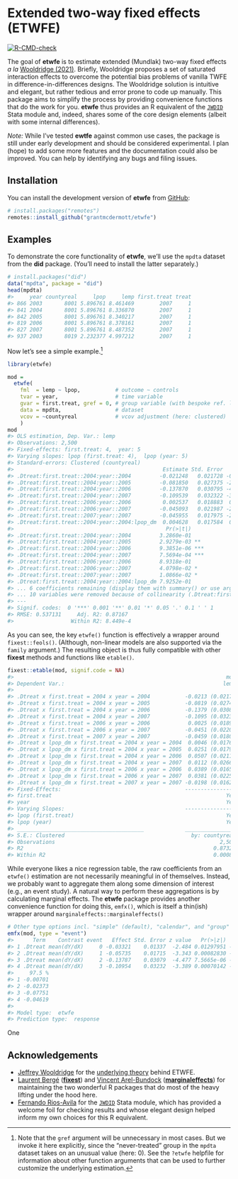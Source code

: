 
<!-- README.md is generated from README.Rmd. Please edit that file -->

# Extended two-way fixed effects (ETWFE)

<!-- badges: start -->

[![R-CMD-check](https://github.com/grantmcdermott/etwfe/actions/workflows/R-CMD-check.yaml/badge.svg)](https://github.com/grantmcdermott/etwfe/actions/workflows/R-CMD-check.yaml)
<!-- badges: end -->

The goal of **etwfe** is to estimate extended (Mundlak) two-way fixed
effects *a la* [Wooldridge
(2021)](https://papers.ssrn.com/sol3/papers.cfm?abstract_id=3906345).
Briefly, Wooldridge proposes a set of saturated interaction effects to
overcome the potential bias problems of vanilla TWFE in
difference-in-differences designs. The Wooldridge solution is intuitive
and elegant, but rather tedious and error prone to code up manually.
This package aims to simplify the process by providing convenience
functions that do the work for you. **etwfe** thus provides an R
equivalent of the
[`JWDID`](https://ideas.repec.org/c/boc/bocode/s459114.html) Stata
module and, indeed, shares some of the core design elements (albeit with
some internal differences).

*Note:* While I’ve tested **ewtfe** against common use cases, the
package is still under early development and should be considered
experimental. I plan (hope) to add some more features and the
documentation could also be improved. You can help by identifying any
bugs and filing issues.

## Installation

You can install the development version of **etwfe** from
[GitHub](https://github.com/):

``` r
# install.packages("remotes")
remotes::install_github("grantmcdermott/etwfe")
```

## Examples

To demonstrate the core functionality of **etwfe**, we’ll use the
`mpdta` dataset from the **did** package. (You’ll need to install the
latter separately.)

``` r
# install.packages("did")
data("mpdta", package = "did")
head(mpdta)
#>     year countyreal     lpop     lemp first.treat treat
#> 866 2003       8001 5.896761 8.461469        2007     1
#> 841 2004       8001 5.896761 8.336870        2007     1
#> 842 2005       8001 5.896761 8.340217        2007     1
#> 819 2006       8001 5.896761 8.378161        2007     1
#> 827 2007       8001 5.896761 8.487352        2007     1
#> 937 2003       8019 2.232377 4.997212        2007     1
```

Now let’s see a simple example.[^1]

``` r
library(etwfe)

mod = 
  etwfe(
    fml  = lemp ~ lpop,           # outcome ~ controls
    tvar = year,                  # time variable
    gvar = first.treat, gref = 0, # group variable (with bespoke ref. level)
    data = mpdta,                 # dataset
    vcov = ~countyreal            # vcov adjustment (here: clustered)
    )
mod
#> OLS estimation, Dep. Var.: lemp
#> Observations: 2,500 
#> Fixed-effects: first.treat: 4,  year: 5
#> Varying slopes: lpop (first.treat: 4),  lpop (year: 5)
#> Standard-errors: Clustered (countyreal) 
#>                                               Estimate Std. Error   t value
#> .Dtreat:first.treat::2004:year::2004         -0.021248   0.021728 -0.977890
#> .Dtreat:first.treat::2004:year::2005         -0.081850   0.027375 -2.989963
#> .Dtreat:first.treat::2004:year::2006         -0.137870   0.030795 -4.477097
#> .Dtreat:first.treat::2004:year::2007         -0.109539   0.032322 -3.389024
#> .Dtreat:first.treat::2006:year::2006          0.002537   0.018883  0.134344
#> .Dtreat:first.treat::2006:year::2007         -0.045093   0.021987 -2.050907
#> .Dtreat:first.treat::2007:year::2007         -0.045955   0.017975 -2.556568
#> .Dtreat:first.treat::2004:year::2004:lpop_dm  0.004628   0.017584  0.263184
#>                                                Pr(>|t|)    
#> .Dtreat:first.treat::2004:year::2004         3.2860e-01    
#> .Dtreat:first.treat::2004:year::2005         2.9279e-03 ** 
#> .Dtreat:first.treat::2004:year::2006         9.3851e-06 ***
#> .Dtreat:first.treat::2004:year::2007         7.5694e-04 ***
#> .Dtreat:first.treat::2006:year::2006         8.9318e-01    
#> .Dtreat:first.treat::2006:year::2007         4.0798e-02 *  
#> .Dtreat:first.treat::2007:year::2007         1.0866e-02 *  
#> .Dtreat:first.treat::2004:year::2004:lpop_dm 7.9252e-01    
#> ... 6 coefficients remaining (display them with summary() or use argument n)
#> ... 10 variables were removed because of collinearity (.Dtreat:first.treat::2006:year::2004, .Dtreat:first.treat::2006:year::2005 and 8 others [full set in $collin.var])
#> ---
#> Signif. codes:  0 '***' 0.001 '**' 0.01 '*' 0.05 '.' 0.1 ' ' 1
#> RMSE: 0.537131     Adj. R2: 0.87167 
#>                  Within R2: 8.449e-4
```

As you can see, the key `etwfe()` function is effectively a wrapper
around `fixest::feols()`. (Although, non-linear models are also
supported via the `family` argument.) The resulting object is thus fully
compatible with other **fixest** methods and functions like `etable()`.

``` r
fixest::etable(mod, signif.code = NA)
#>                                                                   mod
#> Dependent Var.:                                                  lemp
#>                                                                      
#> .Dtreat x first.treat = 2004 x year = 2004           -0.0213 (0.0217)
#> .Dtreat x first.treat = 2004 x year = 2005           -0.0819 (0.0274)
#> .Dtreat x first.treat = 2004 x year = 2006           -0.1379 (0.0308)
#> .Dtreat x first.treat = 2004 x year = 2007           -0.1095 (0.0323)
#> .Dtreat x first.treat = 2006 x year = 2006            0.0025 (0.0189)
#> .Dtreat x first.treat = 2006 x year = 2007           -0.0451 (0.0220)
#> .Dtreat x first.treat = 2007 x year = 2007           -0.0459 (0.0180)
#> .Dtreat x lpop_dm x first.treat = 2004 x year = 2004  0.0046 (0.0176)
#> .Dtreat x lpop_dm x first.treat = 2004 x year = 2005  0.0251 (0.0179)
#> .Dtreat x lpop_dm x first.treat = 2004 x year = 2006  0.0507 (0.0211)
#> .Dtreat x lpop_dm x first.treat = 2004 x year = 2007  0.0112 (0.0266)
#> .Dtreat x lpop_dm x first.treat = 2006 x year = 2006  0.0389 (0.0165)
#> .Dtreat x lpop_dm x first.treat = 2006 x year = 2007  0.0381 (0.0225)
#> .Dtreat x lpop_dm x first.treat = 2007 x year = 2007 -0.0198 (0.0162)
#> Fixed-Effects:                                       ----------------
#> first.treat                                                       Yes
#> year                                                              Yes
#> Varying Slopes:                                      ----------------
#> lpop (first.treat)                                                Yes
#> lpop (year)                                                       Yes
#> ________________________________________             ________________
#> S.E.: Clustered                                        by: countyreal
#> Observations                                                    2,500
#> R2                                                            0.87321
#> Within R2                                                     0.00084
```

While everyone likes a nice regression table, the raw coefficients from
an `etwfe()` estimation are not necessarily meaningful in of themselves.
Instead, we probably want to aggregate them along some dimension of
interest (e.g., an event study). A natural way to perform these
aggregations is by calculating marginal effects. The **etwfe** package
provides another convenience function for doing this, `emfx()`, which is
itself a thin(ish) wrapper around `marginaleffects::marginaleffects()`

``` r
# Other type options incl. "simple" (default), "calendar", and "group"
emfx(mod, type = "event")
#>      Term    Contrast event   Effect Std. Error z value   Pr(>|z|)    2.5 %
#> 1 .Dtreat mean(dY/dX)     0 -0.03321    0.01337  -2.484 0.01297951 -0.05941
#> 2 .Dtreat mean(dY/dX)     1 -0.05735    0.01715  -3.343 0.00082830 -0.09097
#> 3 .Dtreat mean(dY/dX)     2 -0.13787    0.03079  -4.477 7.5665e-06 -0.19823
#> 4 .Dtreat mean(dY/dX)     3 -0.10954    0.03232  -3.389 0.00070142 -0.17289
#>     97.5 %
#> 1 -0.00701
#> 2 -0.02373
#> 3 -0.07751
#> 4 -0.04619
#> 
#> Model type:  etwfe 
#> Prediction type:  response
```

One

## Acknowledgements

- [Jeffrey Wooldridge](https://twitter.com/jmwooldridge) for the
  [underlying
  theory](https://papers.ssrn.com/sol3/papers.cfm?abstract_id=3906345)
  behind ETWFE.
- [Laurent Bergé](https://twitter.com/lrberge)
  ([**fixest**](https://lrberge.github.io/fixest/)) and [Vincent
  Arel-Bundock](https://twitter.com/VincentAB)
  ([**marginaleffects**](https://vincentarelbundock.github.io/marginaleffects))
  for maintaining the two wonderful R packages that do most of the heavy
  lifting under the hood here.
- [Fernando Rios-Avila](https://twitter.com/friosavila) for the
  [`JWDID`](https://ideas.repec.org/c/boc/bocode/s459114.html) Stata
  module, which has provided a welcome foil for checking results and
  whose elegant design helped inform my own choices for this R
  equivalent.

[^1]: Note that the `gref` argument will be unnecessary in most cases.
    But we invoke it here explicitly, since the “never-treated” group in
    the `mpdta` dataset takes on an unusual value (here: 0). See the
    `?etwfe` helpfile for information about other function arguments
    that can be used to further customize the underlying estimation.
